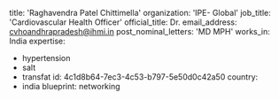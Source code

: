 title: 'Raghavendra Patel Chittimella'
organization: 'IPE- Global'
job_title: 'Cardiovascular Health Officer'
official_title: Dr.
email_address: cvhoandhrapradesh@ihmi.in
post_nominal_letters: 'MD MPH'
works_in: India
expertise:
  - hypertension
  - salt
  - transfat
id: 4c1d8b64-7ec3-4c53-b797-5e50d0c42a50
country:
  - india
blueprint: networking
